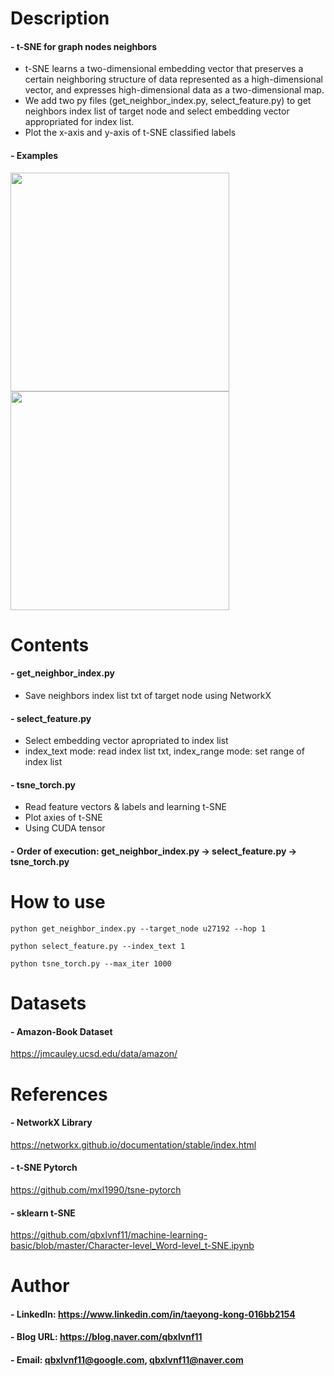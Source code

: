 

Description
=============

#### - t-SNE for graph nodes neighbors
  - t-SNE learns a two-dimensional embedding vector that preserves a certain neighboring structure of data represented as a high-dimensional vector, and expresses high-dimensional data as a two-dimensional map.
  - We add two py files (get_neighbor_index.py, select_feature.py) to get neighbors index list of target node and select embedding vector appropriated for index list.
  - Plot the x-axis and y-axis of t-SNE classified labels
  
#### - Examples
 
<img src=https://user-images.githubusercontent.com/52263269/108198495-04b90c00-715f-11eb-9495-c38ad4cd531b.png width=350><img src=https://user-images.githubusercontent.com/52263269/108201966-cffb8380-7163-11eb-900f-5d04d7421212.png width=350>

Contents
=============

#### - get_neighbor_index.py
  - Save neighbors index list txt of target node using NetworkX
#### - select_feature.py
  - Select embedding vector apropriated to index list
  - index_text mode: read index list txt, index_range mode: set range of index list
#### - tsne_torch.py
  - Read feature vectors & labels and learning t-SNE
  - Plot axies of t-SNE
  - Using CUDA tensor

#### - Order of execution: get_neighbor_index.py -> select_feature.py -> tsne_torch.py

How to use
=============

```
python get_neighbor_index.py --target_node u27192 --hop 1
```

```
python select_feature.py --index_text 1
```

```
python tsne_torch.py --max_iter 1000
```

Datasets
=============

#### - Amazon-Book Dataset

https://jmcauley.ucsd.edu/data/amazon/

References
=============

#### - NetworkX Library

https://networkx.github.io/documentation/stable/index.html

#### - t-SNE Pytorch

https://github.com/mxl1990/tsne-pytorch

#### - sklearn t-SNE

https://github.com/qbxlvnf11/machine-learning-basic/blob/master/Character-level_Word-level_t-SNE.ipynb

Author
=============

#### - LinkedIn: https://www.linkedin.com/in/taeyong-kong-016bb2154

#### - Blog URL: https://blog.naver.com/qbxlvnf11

#### - Email: qbxlvnf11@google.com, qbxlvnf11@naver.com
